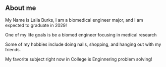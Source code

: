 ## About me
My Name is Laila Burks, I am a biomedical engineer major, and I am expected to graduate in 2029! 
   
One of my life goals is be a biomed engineer focusing in medical research
   
Some of my hobbies include doing nails, shopping, and hanging out with my friends. 
   
 My favorite subject right now in College is Enginnering problem solving!
  


